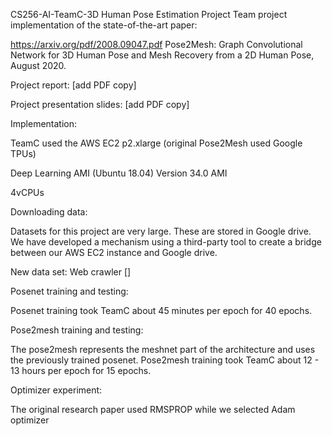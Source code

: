 CS256-AI-TeamC-3D Human Pose Estimation Project
Team project implementation of the state-of-the-art paper:

https://arxiv.org/pdf/2008.09047.pdf Pose2Mesh: Graph Convolutional Network for 3D Human Pose and Mesh Recovery from a 2D Human Pose, August 2020.

Project report: [add PDF copy]

Project presentation slides: [add PDF copy]

Implementation:

TeamC used the AWS EC2 p2.xlarge (original Pose2Mesh used Google TPUs)

Deep Learning AMI (Ubuntu 18.04) Version 34.0 AMI

4vCPUs

Downloading data:

Datasets for this project are very large. These are stored in Google drive. We have developed a mechanism using a third-party tool to create a bridge between our AWS EC2 instance and Google drive.

New data set: Web crawler []

Posenet training and testing:

Posenet training took TeamC about 45 minutes per epoch for 40 epochs.

Pose2mesh training and testing:

The pose2mesh represents the meshnet part of the architecture and uses the previously trained posenet. Pose2mesh training took TeamC about 12 - 13 hours per epoch for 15 epochs.

Optimizer experiment:

The original research paper used RMSPROP while we selected Adam optimizer
